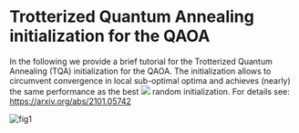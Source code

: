 # Trotterized Quantum Annealing initialization for the QAOA
In the following we provide a brief tutorial for the Trotterized Quantum Annealing (TQA) initialization for the QAOA. 
The initialization allows to circumvent convergence in local sub-optimal optima and achieves (nearly) the same performance as the best <img src="https://render.githubusercontent.com/render/math?math=2^p =x%2B1"> random initialization. 
For details see: https://arxiv.org/abs/2101.05742

![fig1](https://user-images.githubusercontent.com/45107198/122185549-798e1f80-ce8d-11eb-9393-98b8dd9be636.jpg)
